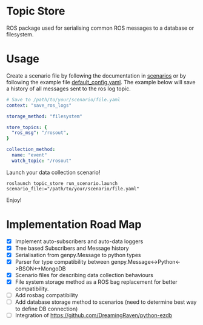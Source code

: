 # Topic Store

ROS package used for serialising common ROS messages to a database or filesystem.

# Usage

Create a scenario file by following the documentation in [scenarios](./scenarios.md) or by following the example file
[default_config.yaml](../default_config.yaml). The example below will save a history of all messages sent to the ros log topic.

```yaml
# Save to /path/to/your/scenario/file.yaml
context: "save_ros_logs"

storage_method: "filesystem" 

store_topics: { 
  "ros_msg": "/rosout", 
}

collection_method: 
  name: "event" 
  watch_topic: "/rosout"
```

Launch your data collection scenario! 

```
roslaunch topic_store run_scenario.launch scenario_file:="/path/to/your/scenario/file.yaml"
```

Enjoy!

# Implementation Road Map

- [x] Implement auto-subscribers and auto-data loggers
- [x] Tree based Subscribers and Message history
- [x] Serialisation from genpy.Message to python types
- [x] Parser for type compatibility between genpy.Message<->Python<->BSON<->MongoDB
- [x] Scenario files for describing data collection behaviours
- [x] File system storage method as a ROS bag replacement for better compatibility.
- [ ] Add rosbag compatibility
- [ ] Add database storage method to scenarios (need to determine best way to define DB connection)
- [ ] Integration of https://github.com/DreamingRaven/python-ezdb